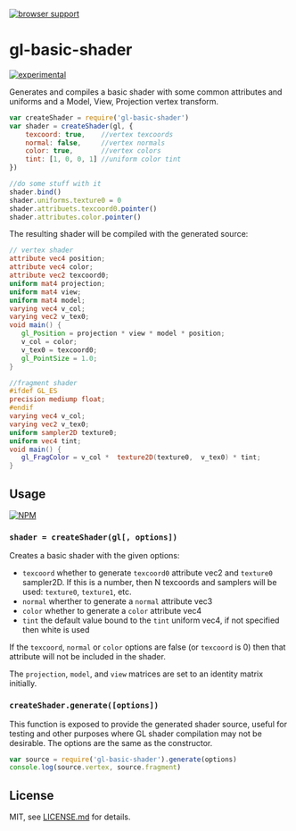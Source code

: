 [![browser support](https://ci.testling.com/mattdesl/gl-basic-shader.png)](https://ci.testling.com/mattdesl/gl-basic-shader)

# gl-basic-shader

[![experimental](http://badges.github.io/stability-badges/dist/experimental.svg)](http://github.com/badges/stability-badges)

Generates and compiles a basic shader with some common attributes and uniforms and a Model, View, Projection vertex transform.

```js
var createShader = require('gl-basic-shader')
var shader = createShader(gl, {
	texcoord: true,    //vertex texcoords
	normal: false,     //vertex normals
	color: true,       //vertex colors
	tint: [1, 0, 0, 1] //uniform color tint
})

//do some stuff with it
shader.bind()
shader.uniforms.texture0 = 0
shader.attribuets.texcoord0.pointer() 
shader.attributes.color.pointer()
```

The resulting shader will be compiled with the generated source:

```glsl
// vertex shader
attribute vec4 position;
attribute vec4 color;
attribute vec2 texcoord0;
uniform mat4 projection;
uniform mat4 view;
uniform mat4 model;
varying vec4 v_col;
varying vec2 v_tex0;
void main() {
   gl_Position = projection * view * model * position;
   v_col = color;
   v_tex0 = texcoord0;
   gl_PointSize = 1.0;
}

//fragment shader 
#ifdef GL_ES
precision mediump float;
#endif
varying vec4 v_col;
varying vec2 v_tex0;
uniform sampler2D texture0;
uniform vec4 tint;
void main() {
   gl_FragColor = v_col *  texture2D(texture0,  v_tex0) * tint;
}
```

## Usage

[![NPM](https://nodei.co/npm/gl-basic-shader.png)](https://nodei.co/npm/gl-basic-shader/)

### `shader = createShader(gl[, options])`

Creates a basic shader with the given options:

- `texcoord` whether to generate `texcoord0` attribute vec2 and `texture0` sampler2D. If this is a number, then N texcoords and samplers will be used: `texture0`, `texture1`, etc.
- `normal` wherther to generate a `normal` attribute vec3
- `color` whether to generate a `color` attribute vec4
- `tint` the default value bound to the `tint` uniform vec4, if not specified then white is used

If the `texcoord`, `normal` or `color` options are false (or `texcoord` is 0) then that attribute will not be included in the shader.

The `projection`, `model`, and `view` matrices are set to an identity matrix initially. 

### `createShader.generate([options])`

This function is exposed to provide the generated shader source, useful for testing and other purposes where GL shader compilation may not be desirable. The options are the same as the constructor.

```js
var source = require('gl-basic-shader').generate(options)
console.log(source.vertex, source.fragment)
```

## License

MIT, see [LICENSE.md](http://github.com/mattdesl/gl-basic-shader/blob/master/LICENSE.md) for details.

